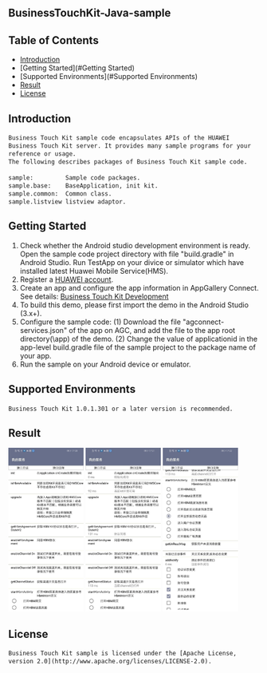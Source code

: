 ## BusinessTouchKit-Java-sample


## Table of Contents

 * [Introduction](#Introduction)
 * [Getting Started](#Getting Started)
 * [Supported Environments](#Supported Environments)
 * [Result](#Result)
 * [License](#License)



## Introduction
    Business Touch Kit sample code encapsulates APIs of the HUAWEI Business Touch Kit server. It provides many sample programs for your reference or usage.
    The following describes packages of Business Touch Kit sample code.

    sample:         Sample code packages.
    sample.base:    BaseApplication, init kit.
    sample.common:  Common class.
    sample.listview listview adaptor.

## Getting Started
   1. Check whether the Android studio development environment is ready. Open the sample code project directory with file "build.gradle" in Android Studio. Run TestApp on your divice or simulator which have installed latest Huawei Mobile Service(HMS).
   2. Register a [HUAWEI account](https://developer.huawei.com/consumer/en/).
   3. Create an app and configure the app information in AppGallery Connect. 
   See details: [Business Touch Kit Development](https://developer.huawei.com/consumer/cn/doc/development/HMSCore-Guides-V5/introduction-0000001051767211-V5)
   4. To build this demo, please first import the demo in the Android Studio (3.x+).
   5. Configure the sample code:
   (1) Download the file "agconnect-services.json" of the app on AGC, and add the file to the app root directory(\app) of the demo. 
   (2) Change the value of applicationid in the app-level build.gradle file of the sample project to the package name of your app.
   6. Run the sample on your Android device or emulator.

## Supported Environments
	Business Touch Kit 1.0.1.301 or a later version is recommended.
	
## Result
   <img src="images/result_1.jpg" width = 30% height = 30%>
   <img src="images/result_2.jpg" width = 30% height = 30%>
   <img src="images/result_3.jpg" width = 30% height = 30%>

##  License
    Business Touch Kit sample is licensed under the [Apache License, version 2.0](http://www.apache.org/licenses/LICENSE-2.0).

